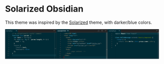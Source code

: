 # Solarized Obsidian

This theme was inspired by the [Solarized](https://github.com/altercation/solarized) theme, with darker/blue colors. 

![](https://raw.githubusercontent.com/superzadeh/theme-solarized-obsidian/master/preview.png)